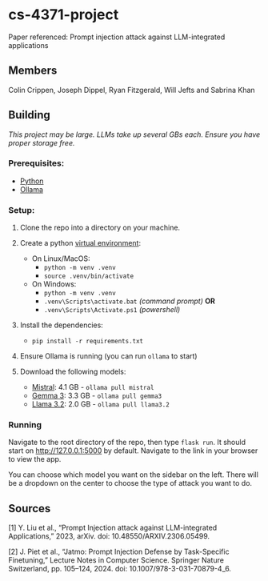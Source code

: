 # cs-4371-project
Paper referenced: Prompt injection attack against LLM-integrated applications

## Members
Colin Crippen,
Joseph Dippel,
Ryan Fitzgerald,
Will Jefts and
Sabrina Khan

## Building
*This project may be large. LLMs take up several GBs each. Ensure you have proper storage free.*

### Prerequisites:
* [Python](https://www.python.org/downloads)
* [Ollama](https://ollama.com/download)

### Setup:
1. Clone the repo into a directory on your machine.

2. Create a python [virtual environment](https://docs.python.org/3/library/venv.html#creating-virtual-environments):  
    * On Linux/MacOS:
        * `python -m venv .venv`
        * `source .venv/bin/activate`
    * On Windows:
        * `python -m venv .venv`
        * `.venv\Scripts\activate.bat` *(command prompt)* **OR**
        * `.venv\Scripts\Activate.ps1` *(powershell)*

3. Install the dependencies:
    * `pip install -r requirements.txt`

4. Ensure Ollama is running (you can run `ollama` to start)

5. Download the following models:
    * [Mistral](https://ollama.com/library/mistral): 4.1 GB - `ollama pull mistral`
    * [Gemma 3](https://ollama.com/library/gemma3): 3.3 GB - `ollama pull gemma3`
    * [Llama 3.2](https://ollama.com/library/llama3.2): 2.0 GB - `ollama pull llama3.2`

### Running
Navigate to the root directory of the repo, then type `flask run`. It should start on http://127.0.0.1:5000 by default. Navigate to the link in your browser to view the app.

You can choose which model you want on the sidebar on the left. There will be a dropdown on the center to choose the type of attack you want to do.


## Sources
[1] Y. Liu et al., “Prompt Injection attack against LLM-integrated Applications,” 2023, arXiv. doi: 10.48550/ARXIV.2306.05499.

[2] J. Piet et al., “Jatmo: Prompt Injection Defense by Task-Specific Finetuning,” Lecture Notes in Computer Science. Springer Nature Switzerland, pp. 105–124, 2024. doi: 10.1007/978-3-031-70879-4_6.
